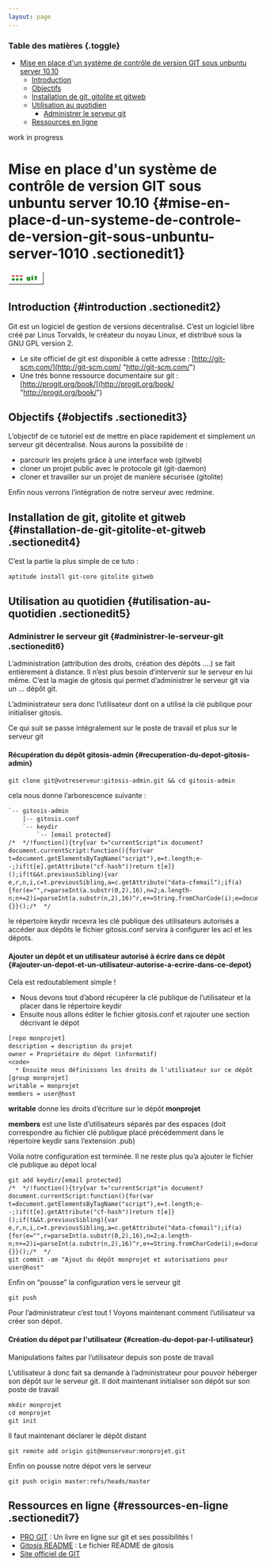 ```yaml
---
layout: page
---
```


### Table des matières {.toggle}

-   [Mise en place d'un système de contrôle de version GIT sous unbuntu
    server
    10.10](git.html#mise-en-place-d-un-systeme-de-controle-de-version-git-sous-unbuntu-server-1010)
    -   [Introduction](git.html#introduction)
    -   [Objectifs](git.html#objectifs)
    -   [Installation de git, gitolite et
        gitweb](git.html#installation-de-git-gitolite-et-gitweb)
    -   [Utilisation au quotidien](git.html#utilisation-au-quotidien)
        -   [Administrer le serveur
            git](git.html#administrer-le-serveur-git)
    -   [Ressources en ligne](git.html#ressources-en-ligne)

work in progress

Mise en place d'un système de contrôle de version GIT sous unbuntu server 10.10 {#mise-en-place-d-un-systeme-de-controle-de-version-git-sous-unbuntu-server-1010 .sectionedit1}
===============================================================================

[![](../../../assets/media/infra/infra/git/git-logo.png)](../../../_detail/infra/infra/git/git-logo.png@id=infra%253Agit.html "infra:infra:git:git-logo.png")

Introduction {#introduction .sectionedit2}
------------

Git est un logiciel de gestion de versions décentralisé. C’est un
logiciel libre créé par Linus Torvalds, le créateur du noyau Linux, et
distribué sous la GNU GPL version 2.

-   Le site officiel de git est disponible à cette adresse :
    [http://git-scm.com/](http://git-scm.com/ "http://git-scm.com/")
-   Une trés bonne ressource documentaire sur git :
    [http://progit.org/book/](http://progit.org/book/ "http://progit.org/book/")

Objectifs {#objectifs .sectionedit3}
---------

L’objectif de ce tutoriel est de mettre en place rapidement et
simplement un serveur git décentralisé. Nous aurons la possibilité de :

-   parcourir les projets grâce à une interface web (gitweb)
-   cloner un projet public avec le protocole git (git-daemon)
-   cloner et travailler sur un projet de manière sécurisée (gitolite)

Enfin nous verrons l’intégration de notre serveur avec redmine.

Installation de git, gitolite et gitweb {#installation-de-git-gitolite-et-gitweb .sectionedit4}
---------------------------------------

C’est la partie la plus simple de ce tuto :

~~~
aptitude install git-core gitolite gitweb
~~~

Utilisation au quotidien {#utilisation-au-quotidien .sectionedit5}
------------------------

### Administrer le serveur git {#administrer-le-serveur-git .sectionedit6}

L’administration (attribution des droits, création des dépôts ….) se
fait entièrement à distance. Il n’est plus besoin d’intervenir sur le
serveur en lui même. C’est la magie de gitosis qui permet d’administrer
le serveur git via un … dépôt git.

L’administrateur sera donc l’utilisateur dont on a utilisé la clé
publique pour initialiser gitosis.

Ce qui suit se passe intégralement sur le poste de travail et plus sur
le serveur git

#### Récupération du dépôt gitosis-admin {#recuperation-du-depot-gitosis-admin}

~~~
git clone git@votreserveur:gitosis-admin.git && cd gitosis-admin
~~~

cela nous donne l’arborescence suivante :

~~~
`-- gitosis-admin
    |-- gitosis.conf
    `-- keydir
        `-- [email protected]
/*  */!function(){try{var t="currentScript"in document?document.currentScript:function(){for(var t=document.getElementsByTagName("script"),e=t.length;e--;)if(t[e].getAttribute("cf-hash"))return t[e]}();if(t&&t.previousSibling){var e,r,n,i,c=t.previousSibling,a=c.getAttribute("data-cfemail");if(a){for(e="",r=parseInt(a.substr(0,2),16),n=2;a.length-n;n+=2)i=parseInt(a.substr(n,2),16)^r,e+=String.fromCharCode(i);e=document.createTextNode(e),c.parentNode.replaceChild(e,c)}}}catch(u){}}();/*  */
~~~

le répertoire keydir recevra les clé publique des utilisateurs autorisés
a accéder aux dépôts le fichier gitosis.conf servira à configurer les
acl et les dépots.

#### Ajouter un dépôt et un utilisateur autorisé à écrire dans ce dépôt {#ajouter-un-depot-et-un-utilisateur-autorise-a-ecrire-dans-ce-depot}

Cela est redoutablement simple !

-   Nous devons tout d’abord récupérer la clé publique de l’utilisateur
    et la placer dans le répertoire keydir
-   Ensuite nous allons éditer le fichier gitosis.conf et rajouter une
    section décrivant le dépot

~~~
[repo monprojet]
description = description du projet
owner = Propriétaire du dépot (informatif)
<code>
  * Ensuite nous définissons les droits de l'utilisateur sur ce dépôt
[group monprojet]
writable = monprojet
members = user@host
~~~

**writable** donne les droits d’écriture sur le dépôt **monprojet**

**members** est une liste d’utilisateurs séparés par des espaces (doit
correspondre au fichier clé publique placé précédemment dans le
répertoire keydir sans l’extension .pub)

Voila notre configuration est terminée. Il ne reste plus qu’a ajouter le
fichier clé publique au dépot local

~~~
git add keydir/[email protected]
/*  */!function(){try{var t="currentScript"in document?document.currentScript:function(){for(var t=document.getElementsByTagName("script"),e=t.length;e--;)if(t[e].getAttribute("cf-hash"))return t[e]}();if(t&&t.previousSibling){var e,r,n,i,c=t.previousSibling,a=c.getAttribute("data-cfemail");if(a){for(e="",r=parseInt(a.substr(0,2),16),n=2;a.length-n;n+=2)i=parseInt(a.substr(n,2),16)^r,e+=String.fromCharCode(i);e=document.createTextNode(e),c.parentNode.replaceChild(e,c)}}}catch(u){}}();/*  */
git commit -am "Ajout du dépôt monprojet et autorisations pour user@host"
~~~

Enfin on “pousse” la configuration vers le serveur git

~~~
git push
~~~

Pour l’administrateur c’est tout ! Voyons maintenant comment
l’utilisateur va créer son dépot.

#### Création du dépot par l'utilisateur {#creation-du-depot-par-l-utilisateur}

Manipulations faites par l’utilisateur depuis son poste de travail

L’utilisateur à donc fait sa demande à l’administrateur pour pouvoir
héberger son dépôt sur le serveur git. Il doit maintenant initialiser
son dépôt sur son poste de travail

~~~
mkdir monprojet
cd monprojet
git init
~~~

Il faut maintenant déclarer le dépôt distant

~~~
git remote add origin git@monserveur:monprojet.git
~~~

Enfin on pousse notre dépot vers le serveur

~~~
git push origin master:refs/heads/master
~~~

Ressources en ligne {#ressources-en-ligne .sectionedit7}
-------------------

-   [PRO GIT](http://progit.org/book/ "http://progit.org/book/") : Un
    livre en ligne sur git et ses possibilités !
-   [Gitosis
    README](http://eagain.net/gitweb/?p=gitosis.git;a=blob;f=README.rst "http://eagain.net/gitweb/?p=gitosis.git;a=blob;f=README.rst")
    : Le fichier README de gitosis
-   [Site officiel de GIT](http://git-scm.com/ "http://git-scm.com/")

